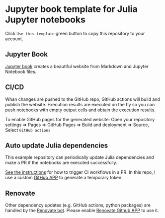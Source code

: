 # Jupyter book template for Julia Jupyter notebooks

Click `Use this template` green button to copy this repository to your account.

## Jupyter Book

[Jupyter book](https://jupyterbook.org/index.html) creates a beautiful website from Markdown and Jupyter Notebook files.

## CI/CD

Whan changes are pushed to the GitHub repo, GitHub actions will build and publish the website. Execution results are executed on the fly so you can push notebooks with empty output cells and obtain the execution results.

To enable GitHub pages for the generated website:
Open your repository settings => Pages => GitHub Pages
=> Build and deployment => Source, Select `GitHub actions`

## Auto update Julia dependencies

This example repository can periodically update Julia dependencies and make a PR if the notebooks are executed successfully.

[See the instructions](https://github.com/peter-evans/create-pull-request/blob/main/docs/concepts-guidelines.md#triggering-further-workflow-runs) for how to trigger CI workflows in a PR. In this repo, I use a custom [GitHub APP](https://github.com/peter-evans/create-pull-request/blob/main/docs/concepts-guidelines.md#authenticating-with-github-app-generated-tokens) to generate a temporary token.

## Renovate

Other dependency updates (e.g. GitHub actions, python packages) are handled by the [Renovate bot](https://docs.renovatebot.com/). Please enable [Renovate Github APP](https://github.com/apps/renovate) to use it.
